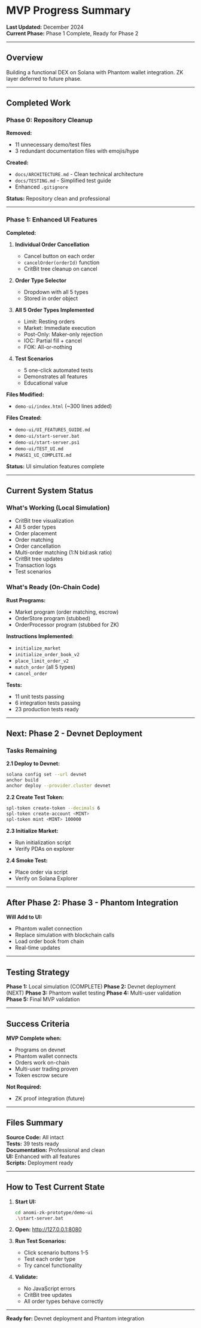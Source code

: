 # MVP Progress Summary

**Last Updated:** December 2024  
**Current Phase:** Phase 1 Complete, Ready for Phase 2

---

## Overview

Building a functional DEX on Solana with Phantom wallet integration. ZK layer deferred to future phase.

---

## Completed Work

### Phase 0: Repository Cleanup

**Removed:**
- 11 unnecessary demo/test files
- 3 redundant documentation files with emojis/hype

**Created:**
- `docs/ARCHITECTURE.md` - Clean technical architecture
- `docs/TESTING.md` - Simplified test guide
- Enhanced `.gitignore`

**Status:** Repository clean and professional

---

### Phase 1: Enhanced UI Features

**Completed:**

1. **Individual Order Cancellation**
   - Cancel button on each order
   - `cancelOrder(orderId)` function
   - CritBit tree cleanup on cancel
   
2. **Order Type Selector**
   - Dropdown with all 5 types
   - Stored in order object
   
3. **All 5 Order Types Implemented**
   - Limit: Resting orders
   - Market: Immediate execution
   - Post-Only: Maker-only rejection
   - IOC: Partial fill + cancel
   - FOK: All-or-nothing
   
4. **Test Scenarios**
   - 5 one-click automated tests
   - Demonstrates all features
   - Educational value

**Files Modified:**
- `demo-ui/index.html` (~300 lines added)

**Files Created:**
- `demo-ui/UI_FEATURES_GUIDE.md`
- `demo-ui/start-server.bat`
- `demo-ui/start-server.ps1`
- `demo-ui/TEST_UI.md`
- `PHASE1_UI_COMPLETE.md`

**Status:** UI simulation features complete

---

## Current System Status

### What's Working (Local Simulation)

- CritBit tree visualization
- All 5 order types
- Order placement
- Order matching
- Order cancellation
- Multi-order matching (1:N bid:ask ratio)
- CritBit tree updates
- Transaction logs
- Test scenarios

### What's Ready (On-Chain Code)

**Rust Programs:**
- Market program (order matching, escrow)
- OrderStore program (stubbed)
- OrderProcessor program (stubbed for ZK)

**Instructions Implemented:**
- `initialize_market`
- `initialize_order_book_v2`
- `place_limit_order_v2`
- `match_order` (all 5 types)
- `cancel_order`

**Tests:**
- 11 unit tests passing
- 6 integration tests passing
- 23 production tests ready

---

## Next: Phase 2 - Devnet Deployment

### Tasks Remaining

**2.1 Deploy to Devnet:**
```bash
solana config set --url devnet
anchor build
anchor deploy --provider.cluster devnet
```

**2.2 Create Test Token:**
```bash
spl-token create-token --decimals 6
spl-token create-account <MINT>
spl-token mint <MINT> 100000
```

**2.3 Initialize Market:**
- Run initialization script
- Verify PDAs on explorer

**2.4 Smoke Test:**
- Place order via script
- Verify on Solana Explorer

---

## After Phase 2: Phase 3 - Phantom Integration

**Will Add to UI:**
- Phantom wallet connection
- Replace simulation with blockchain calls
- Load order book from chain
- Real-time updates

---

## Testing Strategy

**Phase 1:** Local simulation (COMPLETE)
**Phase 2:** Devnet deployment (NEXT)
**Phase 3:** Phantom wallet testing
**Phase 4:** Multi-user validation
**Phase 5:** Final MVP validation

---

## Success Criteria

**MVP Complete when:**
- Programs on devnet
- Phantom wallet connects
- Orders work on-chain
- Multi-user trading proven
- Token escrow secure

**Not Required:**
- ZK proof integration (future)

---

## Files Summary

**Source Code:** All intact  
**Tests:** 39 tests ready  
**Documentation:** Professional and clean  
**UI:** Enhanced with all features  
**Scripts:** Deployment ready  

---

## How to Test Current State

1. **Start UI:**
   ```bash
   cd anomi-zk-prototype/demo-ui
   .\start-server.bat
   ```

2. **Open:** http://127.0.0.1:8080

3. **Run Test Scenarios:**
   - Click scenario buttons 1-5
   - Test each order type
   - Try cancel functionality

4. **Validate:**
   - No JavaScript errors
   - CritBit tree updates
   - All order types behave correctly

---

**Ready for:** Devnet deployment and Phantom integration

